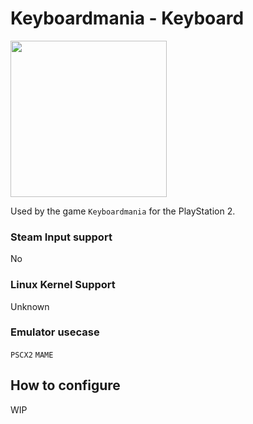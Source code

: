# Keyboardmania - Keyboard

<img src="../../../wiki_images/controllers/keyboardmania-keyboard.png" width="250">

Used by the game `Keyboardmania` for the PlayStation 2.

### Steam Input support
No

### Linux Kernel Support
Unknown

### Emulator usecase
`PSCX2` `MAME`

## How to configure

WIP
